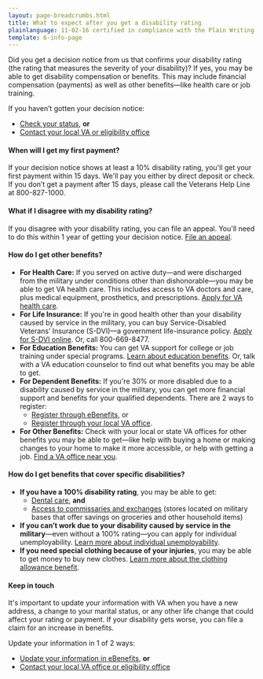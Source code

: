 ```yaml
---
layout: page-breadcrumbs.html
title: What to expect after you get a disability rating
plainlanguage: 11-02-16 certified in compliance with the Plain Writing Act
template: 6-info-page
---
```

<div class="call-out usa-content" markdown="1">

Did you get a decision notice from us that confirms your disability rating (the rating that measures the severity of your disability)? If yes, you may be able to get disability compensation or benefits. This may include financial compensation (payments) as well as other benefits—like health care or job training.

If you haven’t gotten your decision notice:
- [Check your status](/disability-benefits/track-claims/), **or**
- [Contact your local VA or eligibility office](/facility-locator/)
</div>

#### When will I get my first payment?

If your decision notice shows at least a 10% disability rating, you'll get your first payment within 15 days. We'll pay you either by direct deposit or check. If you don’t get a payment after 15 days, please call the Veterans Help Line at 800-827-1000.  

#### What if I disagree with my disability rating?

If you disagree with your disability rating, you can file an appeal. You'll need to do this within 1 year of getting your decision notice. [File an appeal](/disability-benefits/claims-appeal/).

#### How do I get other benefits?

- **For Health Care:** If you served on active duty—and were discharged from the military under conditions other than dishonorable—you may be able to get VA health care. This includes access to VA doctors and care, plus medical equipment, prosthetics, and prescriptions. [Apply for VA health care](https://www.vets.gov/healthcare/apply/).
- **For Life Insurance:** If you're in good health other than your disability caused by service in the military, you can buy Service-Disabled Veterans’ Insurance (S-DVI)—a government life-insurance policy. [Apply for S-DVI online](http://www.benefits.va.gov/insurance/s-dvi.asp). Or, call 800-669-8477.
- **For Education Benefits:** You can get VA support for college or job training under special programs. [Learn about education benefits](/education). Or, talk with a VA education counselor to find out what benefits you may be able to get.   
- **For Dependent Benefits:** If you're 30% or more disabled due to a disability caused by service in the military, you can get more financial support and benefits for your qualified dependents. There are 2 ways to register:
  - [Register through eBenefits](https://www.ebenefits.va.gov/ebenefits/about/feature?feature=dependent-compensation), or
  - [Register through your local VA office](/facility-locator/).
- **For Other Benefits:** Check with your local or state VA offices for other benefits you may be able to get—like help with buying a home or making changes to your home to make it more accessible, or help with getting a job. [Find a VA office near you](http://www.va.gov/statedva.htm).  


#### How do I get benefits that cover specific disabilities?

- **If you have a 100% disability rating**, you may be able to get:
  - [Dental care](/disability-benefits/conditions/special-claims/dentistry/), **and**
  - [Access to commissaries and exchanges](http://www.militaryonesource.mil/shopping?content_id=268500) (stores located on military bases that offer savings on groceries and other household items)
- **If you can’t work due to your disability caused by service in the military**—even without a 100% rating—you can apply for individual unemployability. [Learn more about individual unemployability](/disability-benefits/conditions/special-claims/individual-unemployability/).
- **If you need special clothing because of your injuries**, you may be able to get money to buy new clothes. [Learn more about the clothing allowance benefit](/disability-benefits/conditions/special-claims/clothing/).

#### Keep in touch
It's important to update your information with VA when you have a new address, a change to your marital status, or any other life change that could affect your rating or payment. If your disability gets worse, you can file a claim for an increase in benefits. 

Update your information in 1 of 2 ways:
- [Update your information in eBenefits](https://www.ebenefits.va.gov/ebenefits/about/feature?feature=dependent-compensation), **or**
- [Contact your local VA office or eligibility office](/facilities/)
